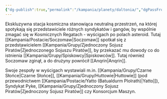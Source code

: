 ```yaml
---
{"dg-publish":true,"permalink":"/kampania/planety/daltonia/","dgPassFrontmatter":true}
---
```


Ekskluzywna stacja kosmiczna stanowiąca neutralną przestrzeń, na której spotykają się przedstawiciele różnych syndykatów i gangów, by wspólnie zmagać się w Kosmicznych Regatach - wyścigach po polach asteroid.
Tutaj [[Kampania/Postacie/Soczomaw\|Soczomaw]] spotkał się z przedstawicielem [[Kampania/Grupy/Zjednoczony Sojusz Piratów\|Zjednoczonego Sojuszu Piratów]], by przekazać mu dowody co do istnienia [[Kampania/Grupy/Spiskowcy\|Spiskowców]]. Tutaj również Soczomaw zginął, a do drużyny powrócił [[Anqrin\|Anqrin]]. 

Swoje zespoły w wyścigach wystawiali m.in. [[Kampania/Grupy/Czarne Słońce\|Czarne Słońce]], [[Kampania/Grupy/Huttowie\|Huttowie]] (pod przewodnictwem [[Kampania/Postacie/Yatto (Batualdurm Plolrath)\|Yatto]]), Syndykat Pyke, [[Kampania/Grupy/Zjednoczony Sojusz Piratów\|Zjednoczony Sojusz Piratów]] czy Konsorcjum Maszyn.
